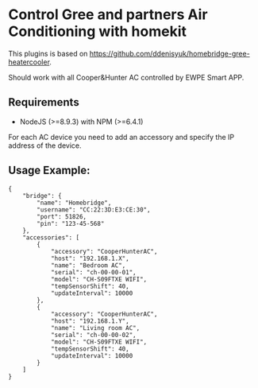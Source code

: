 # Control Gree and partners Air Conditioning with homekit

This plugins is based on https://github.com/ddenisyuk/homebridge-gree-heatercooler.

Should work with all Cooper&Hunter AC controlled by EWPE Smart APP. 

## Requirements 
- NodeJS (>=8.9.3) with NPM (>=6.4.1)

For each AC device you need to add an accessory and specify the IP address of the device.

## Usage Example:
```
{
    "bridge": {
        "name": "Homebridge",
        "username": "CC:22:3D:E3:CE:30",
        "port": 51826,
        "pin": "123-45-568"
    },
    "accessories": [
        {
            "accessory": "CooperHunterAC",
            "host": "192.168.1.X",
            "name": "Bedroom AC",
            "serial": "ch-00-00-01",
            "model": "CH-S09FTXE WIFI",
            "tempSensorShift": 40,
            "updateInterval": 10000
        },
        {
            "accessory": "CooperHunterAC",
            "host": "192.168.1.Y",
            "name": "Living room AC",
            "serial": "ch-00-00-02",
            "model": "CH-S09FTXE WIFI",
            "tempSensorShift": 40,
            "updateInterval": 10000
        }
    ]
}
```


